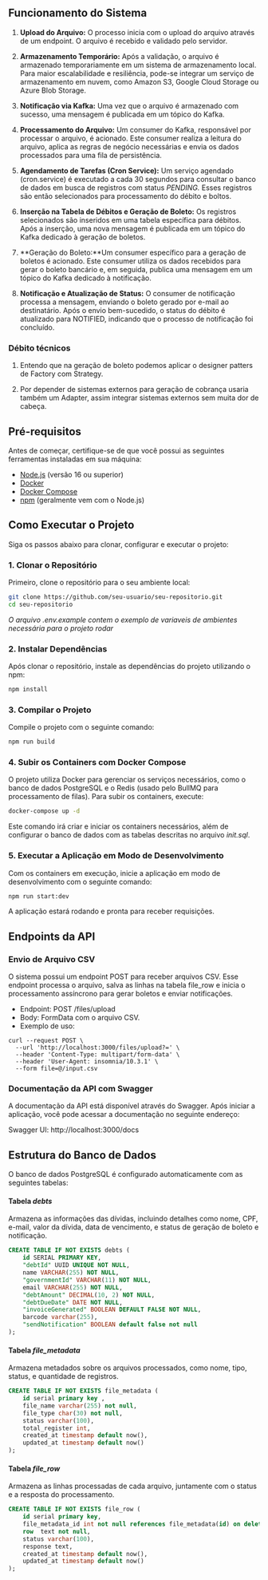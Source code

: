## Funcionamento do Sistema

1. **Upload do Arquivo:** O processo inicia com o upload do arquivo através de um endpoint. O arquivo é recebido e validado pelo servidor.

2. **Armazenamento Temporário:** Após a validação, o arquivo é armazenado temporariamente em um sistema de armazenamento local. Para maior escalabilidade e resiliência, pode-se integrar um serviço de armazenamento em nuvem, como Amazon S3, Google Cloud Storage ou Azure Blob Storage.

3. **Notificação via Kafka:** Uma vez que o arquivo é armazenado com sucesso, uma mensagem é publicada em um tópico do  Kafka.

4. **Processamento do Arquivo:** Um consumer do Kafka, responsável por processar o arquivo, é acionado. Este consumer realiza a leitura do arquivo, aplica as regras de negócio necessárias e envia os dados processados para uma fila de persistência.

5. **Agendamento de Tarefas (Cron Service):** Um serviço agendado (cron.service) é executado a cada 30 segundos para consultar o banco de dados em busca de registros com status *PENDING.* Esses registros são então selecionados para processamento do débito e boltos.

6. **Inserção na Tabela de Débitos e Geração de Boleto:** Os registros selecionados são inseridos em uma tabela específica para débitos. Após a inserção, uma nova mensagem é publicada em um tópico do Kafka dedicado à geração de boletos.

7. **Geração do Boleto:**Um consumer específico para a geração de boletos é acionado. Este consumer utiliza os dados recebidos para gerar o boleto bancário e, em seguida, publica uma mensagem em um tópico do Kafka dedicado à notificação.

8. **Notificação e Atualização de Status:** O consumer de notificação processa a mensagem, enviando o boleto gerado por e-mail ao destinatário. Após o envio bem-sucedido, o status do débito é atualizado para NOTIFIED, indicando que o processo de notificação foi concluído.

### Débito técnicos

1. Entendo que na geração de boleto podemos aplicar o designer patters de Factory com Strategy.

2. Por depender de sistemas externos para geração de cobrança usaria também um Adapter, assim integrar sistemas externos sem muita dor de cabeça.

## Pré-requisitos

Antes de começar, certifique-se de que você possui as seguintes ferramentas instaladas em sua máquina:

- [Node.js](https://nodejs.org/) (versão 16 ou superior)
- [Docker](https://www.docker.com/)
- [Docker Compose](https://docs.docker.com/compose/)
- [npm](https://www.npmjs.com/) (geralmente vem com o Node.js)

## Como Executar o Projeto

Siga os passos abaixo para clonar, configurar e executar o projeto:

### 1. Clonar o Repositório

Primeiro, clone o repositório para o seu ambiente local:

```bash
git clone https://github.com/seu-usuario/seu-repositorio.git
cd seu-repositorio
```
*O arquivo .env.example contem o exemplo de variaveis de ambientes necessária para o projeto rodar* 

### 2. Instalar Dependências

Após clonar o repositório, instale as dependências do projeto utilizando o npm:

```bash
npm install
```

### 3. Compilar o Projeto

Compile o projeto com o seguinte comando:

```bash
npm run build
```

### 4. Subir os Containers com Docker Compose

O projeto utiliza Docker para gerenciar os serviços necessários, como o banco de dados PostgreSQL e o Redis (usado pelo BullMQ para processamento de filas). Para subir os containers, execute:

```bash
docker-compose up -d
```

Este comando irá criar e iniciar os containers necessários, além de configurar o banco de dados com as tabelas descritas no arquivo _init.sql_.


### 5. Executar a Aplicação em Modo de Desenvolvimento

Com os containers em execução, inicie a aplicação em modo de desenvolvimento com o seguinte comando:


```bash
npm run start:dev
```

A aplicação estará rodando e pronta para receber requisições.

## Endpoints da API

### Envio de Arquivo CSV

O sistema possui um endpoint POST para receber arquivos CSV. Esse endpoint processa o arquivo, salva as linhas na tabela file_row e inicia o processamento assíncrono para gerar boletos e enviar notificações.

- Endpoint: POST /files/upload
- Body: FormData com o arquivo CSV.
- Exemplo de uso:

```curl
curl --request POST \
  --url 'http://localhost:3000/files/upload?=' \
  --header 'Content-Type: multipart/form-data' \
  --header 'User-Agent: insomnia/10.3.1' \
  --form file=@/input.csv
```
### Documentação da API com Swagger

A documentação da API está disponível através do Swagger. Após iniciar a aplicação, você pode acessar a documentação no seguinte endereço:

Swagger UI: http://localhost:3000/docs

## Estrutura do Banco de Dados

O banco de dados PostgreSQL é configurado automaticamente com as seguintes tabelas:

#### Tabela _debts_

Armazena as informações das dívidas, incluindo detalhes como nome, CPF, e-mail, valor da dívida, data de vencimento, e status de geração de boleto e notificação.

```sql
CREATE TABLE IF NOT EXISTS debts (
    id SERIAL PRIMARY KEY,
    "debtId" UUID UNIQUE NOT NULL,
    name VARCHAR(255) NOT NULL,
    "governmentId" VARCHAR(11) NOT NULL,
    email VARCHAR(255) NOT NULL,
    "debtAmount" DECIMAL(10, 2) NOT NULL,
    "debtDueDate" DATE NOT NULL,
    "invoiceGenerated" BOOLEAN DEFAULT FALSE NOT NULL,
    barcode varchar(255),
    "sendNotification" BOOLEAN default false not null
);
```

#### Tabela _file_metadata_

Armazena metadados sobre os arquivos processados, como nome, tipo, status, e quantidade de registros.

```sql
CREATE TABLE IF NOT EXISTS file_metadata (
    id serial primary key ,
    file_name varchar(255) not null,
    file_type char(30) not null,
    status varchar(100),
    total_register int,
    created_at timestamp default now(),
    updated_at timestamp default now()
);
```


#### Tabela _file_row_

Armazena as linhas processadas de cada arquivo, juntamente com o status e a resposta do processamento.

```sql
CREATE TABLE IF NOT EXISTS file_row (
    id serial primary key,
    file_metadata_id int not null references file_metadata(id) on delete cascade,
    row  text not null,
    status varchar(100),
    response text,
    created_at timestamp default now(),
    updated_at timestamp default now()
);
```

